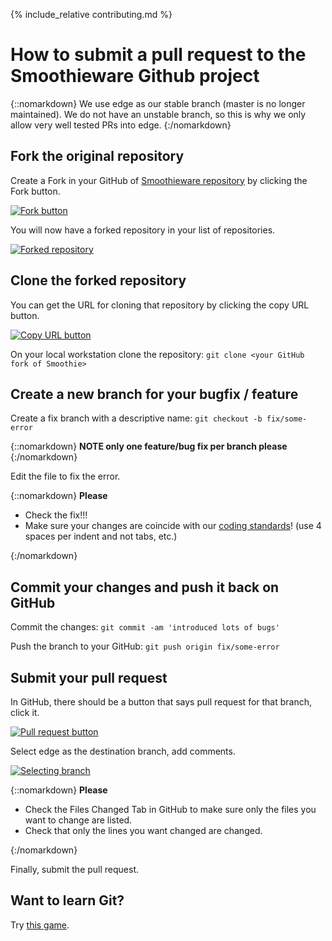 
{% include_relative contributing.md %}

# How to submit a pull request to the Smoothieware Github project

{::nomarkdown}
<sl-alert variant="neutral" open>
  <sl-icon slot="icon" name="info-circle"></sl-icon>
  We use edge as our stable branch (master is no longer maintained). We do not have an unstable branch, so this is why we only allow very well tested PRs into edge.
</sl-alert>
{:/nomarkdown}

## Fork the original repository

Create a Fork in your GitHub of [Smoothieware repository](https://github.com/Smoothieware/Smoothieware.git) by clicking the Fork button.

<a href="/images/github-1.png">
  <img src="/images/github-1.png" alt="Fork button"/>
</a>

You will now have a forked repository in your list of repositories.

<a href="/images/github-2.png">
  <img src="/images/github-2.png" alt="Forked repository"/>
</a>

## Clone the forked repository

You can get the URL for cloning that repository by clicking the copy URL button.

<a href="/images/github-3.png">
  <img src="/images/github-3.png" alt="Copy URL button"/>
</a>

On your local workstation clone the repository: `git clone <your GitHub fork of Smoothie>`

## Create a new branch for your bugfix / feature

Create a fix branch with a descriptive name: `git checkout -b fix/some-error`

{::nomarkdown}
<sl-alert variant="warning" open>
  <sl-icon slot="icon" name="exclamation-triangle"></sl-icon>
  <strong>NOTE only one feature/bug fix per branch please</strong>
</sl-alert>
{:/nomarkdown}

Edit the file to fix the error.

{::nomarkdown}
<sl-alert variant="warning" open>
  <sl-icon slot="icon" name="exclamation-triangle"></sl-icon>
  <strong>Please</strong>
  <ul>
    <li>Check the fix!!!</li>
    <li>Make sure your changes are coincide with our <a href="coding-standards.md">coding standards</a>! (use 4 spaces per indent and not tabs, etc.)</li>
  </ul>
</sl-alert>
{:/nomarkdown}

## Commit your changes and push it back on GitHub

Commit the changes: `git commit -am 'introduced lots of bugs'`

Push the branch to your GitHub: `git push origin fix/some-error`

## Submit your pull request

In GitHub, there should be a button that says pull request for that branch, click it.

<a href="/images/github-4.png">
  <img src="/images/github-4.png" alt="Pull request button"/>
</a>

Select edge as the destination branch, add comments.

<a href="/images/github-5.png">
  <img src="/images/github-5.png" alt="Selecting branch"/>
</a>

{::nomarkdown}
<sl-alert variant="warning" open>
  <sl-icon slot="icon" name="exclamation-triangle"></sl-icon>
  <strong>Please</strong>
  <ul>
    <li>Check the Files Changed Tab in GitHub to make sure only the files you want to change are listed.</li>
    <li>Check that only the lines you want changed are changed.</li>
  </ul>
</sl-alert>
{:/nomarkdown}

Finally, submit the pull request.

## Want to learn Git?

Try [this game](http://pcottle.github.io/learnGitBranching/).
